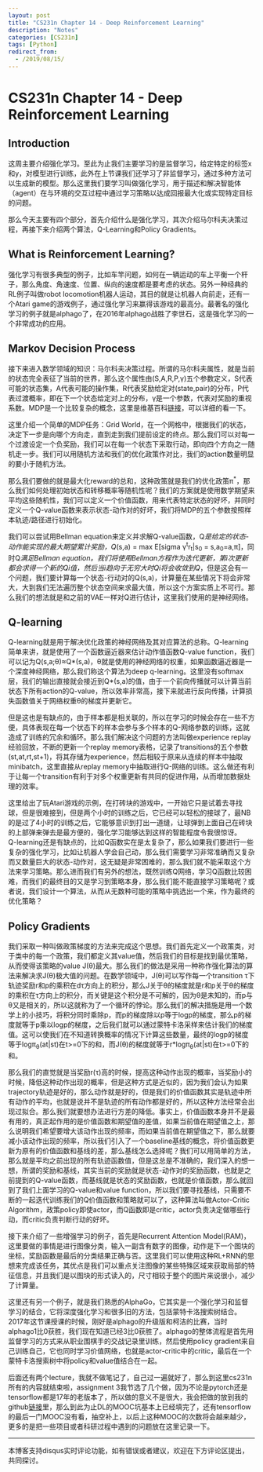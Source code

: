 ```yaml
---
layout: post
title: "CS231n Chapter 14 - Deep Reinforcement Learning"
description: "Notes"
categories: [CS231n]
tags: [Python]
redirect_from:
  - /2019/08/15/
---
```


# CS231n Chapter 14 - Deep Reinforcement Learning    

## Introduction  

这周主要介绍强化学习。至此为止我们主要学习的是监督学习，给定特定的标签x和y，对模型进行训练，此外在上节课我们还学习了非监督学习，通过多种方法可以生成新的模型。那么这里我们要学习叫做强化学习，用于描述和解决智能体（agent）在与环境的交互过程中通过学习策略以达成回报最大化或实现特定目标的问题。  

那么今天主要有四个部分，首先介绍什么是强化学习，其次介绍马尔科夫决策过程，再接下来介绍两个算法，Q-Learning和Policy Gradients。  

## What is Reinforcement Learning?  

强化学习有很多典型的例子，比如车竿问题，如何在一辆运动的车上平衡一个杆子，那么角度、角速度、位置、纵向的速度都是要考虑的状态。另外一种经典的RL例子叫做robot locomotion机器人运动，其目的就是让机器人向前走，还有一个Atari game的游戏例子，通过强化学习来赢得该游戏的最高分。最著名的强化学习的例子就是alphago了，在2016年alphago战胜了李世石，这是强化学习的一个非常成功的应用。  

## Markov Decision Process  

接下来进入数学领域的知识：马尔科夫决策过程。所谓的马尔科夫属性，就是当前的状态完全表征了当前的世界，那么这个属性由(S,A,R,P,γ)五个参数定义，S代表可能的状态集，A代表可能的操作集，R代表奖励给定对(state,pair)的分布，P代表过渡概率，即在下一个状态给定对上的分布，γ是一个参数，代表对奖励的重视系数。MDP是一个比较复杂的概念，这里是维基百科[链接](https://en.wikipedia.org/wiki/Markov_decision_process)，可以详细的看一下。  

这里介绍一个简单的MDP任务：Grid World，在一个网格中，根据我们的状态，决定下一步是向哪个方向走，直到走到我们提前设定的终点。那么我们可以对每一个过渡设定一个负奖励，我们可以在每一个状态下采取行动，即向四个方向之一随机走一步。我们可以用随机方法和我们的优化政策作对比，我们的action数量明显的要小于随机方法。  

那么我们要做的就是最大化reward的总和，这种政策就是我们的优化政策π<sup>*</sup>，那么我们如何处理初始状态和转移概率等随机性呢？我们的方案就是使用数学期望来平均这些随机性，我们可以定义一个价值函数，用来代表特定状态的好坏，并同时定义一个Q-value函数来表示状态-动作对的好坏，我们将MDP的五个参数按照样本轨迹/路径进行初始化。  

我们可以尝试用Bellman equation来定义并求解Q-value函数，Q<sup>*</sup>是给定的状态-动作能实现的最大期望累计奖励，Q<sup>*</sup>(s,a) = max E\[sigma γ<sup>t</sup>r<sub>t</sub>\|s<sub>0</sub> = s,a<sub>0</sub>=a,π]，同时Q<sup>*</sup>满足Bellman equation。我们将使用Bellman方程作为迭代更新，第i次更新都会求得一个新的Qi值，然后当i趋向于无穷大时Qi将会收敛到Q<sup>*</sup>，但是这会有一个问题，我们要计算每一个状态-行动对的Q(s,a)，计算量在某些情况下将会非常大，大到我们无法遍历整个状态空间来求最大值，所以这个方案实质上不可行。那么我们的想法就是和之前的VAE一样对Q进行估计，这里我们使用的是神经网络。  

## Q-learning  

Q-learning就是用于解决优化政策的神经网络及其对应算法的总称。Q-learning简单来讲，就是使用了一个函数逼近器来估计动作值函数Q-value function，我们可以记为Q(s,a;θ)≈Q*(s,a)，θ就是使用的神经网络的权重，如果函数逼近器是一个深度神经网络，那么我们称这个算法为deep q-learning。这里没有softmax层，我们的输出直接就会接近到Q*(s,a)的值，由于一个前向传播就可以计算当前状态下所有action的Q-value，所以效率非常高，接下来就进行反向传播，计算损失函数值关于网络权重θ的梯度并更新它。  

但是这也是有缺点的，由于样本都是相关联的，所以在学习的时候会存在一些不方便，具体表现在每一个状态下的样本会参与多个样本的Q-网络参数的训练，这就造成了训练的冗余和循环。那么我们解决这个问题的方法叫做experience replay经验回放，不断的更新一个replay memory表格，记录了transitions的五个参数(st,at,rt,st+1)，将其存储为experience，然后相较于原来从连续的样本中抽取minibatch，这里直接从replay memory中抽取进行Q-网络的训练。这么做还有利于让每一个transition有利于对多个权重更新有共同的促进作用，从而增加数据处理的效率。  

这里给出了玩Atari游戏的示例，在打砖块的游戏中，一开始它只是试着去寻找球，但是很难接到，但是两个小时的训练之后，它已经可以轻松的接球了，最NB的是过了4小时的训练之后，它能够意识到打出一道缝，让球弹到上面自己在砖块的上部弹来弹去是最方便的，强化学习能够达到这样的智能程度令我很惊讶。  
Q-learning还是有缺点的，比如Q函数实在是太复杂了，那么如果我们要进行一些复杂的强化学习，比如让机器人学会自己动，那么我们需要学习非常准确而又复杂而又数量巨大的状态-动作对，这无疑是非常困难的，那么我们就不能采取这个方法来学习策略。那么进而我们有另外的想法，既然训练Q网络，学习Q函数比较困难，而我们的最终目的又是学习到策略本身，那么我们能不能直接学习策略呢？或者说，我们设计一个算法，从而从无数种可能的策略中挑选出一个来，作为最终的优化策略？  

## Policy Gradients  

我们采取一种叫做政策梯度的方法来完成这个思想。我们首先定义一个政策类，对于类中的每一个政策，我们都定义其value值，然后我们的目标是找到最优策略，从而使得该策略的value J(θ)最大。那么我们的做法是采用一种称作强化算法的算法来解决求J(θ)极大值的问题。在数学领域中，J(θ)可以写作每一个transition τ下轨迹奖励r和p的乘积在dτ方向上的积分，那么J关于θ的梯度就是r和p关于θ的梯度的乘积在τ方向上的积分，而关键是这个积分是不可解的，因为θ是未知的，而p与θ又是相关的，所以这就称为了一个循环的悖论。那么我们的解决措施是用一个数学上的小技巧，将积分同时乘除p，而p的梯度除以p等于logp的梯度，那么p的梯度就等于p乘以logp的梯度，之后我们就可以通过蒙特卡洛采样来估计我们的梯度值。这可以使我们在不知道转换概率的情况下计算这些数量，最终的logp的梯度等于logπ<sub>θ</sub>(at\|st)在t>=0下的和，而J(θ)的梯度就等于r\*logπ<sub>θ</sub>(at\|st)在t>=0下的和。  

那么我们的直觉就是当奖励r(τ)高的时候，提高这种动作出现的概率，当奖励小的时候，降低这种动作出现的概率，但是这种方式是近似的，因为我们会认为如果trajectory轨迹是好的，那么动作就是好的，但是我们的价值函数其实是轨迹中所有动作的平均，也就是说并不是轨迹的所有动作都是好的，所以这种方法经常会出现过拟合。那么我们就要想办法进行方差的降低。事实上，价值函数本身并不是最有用的，真正起作用的是价值函数和期望值的差值，如果当前值在期望值之上，那么说明我们希望要增大该动作出现的频率，而如果当前值在期望值之下，那么就要减小该动作出现的频率，所以我们引入了一个baseline基线的概念，将价值函数更新为原有的价值函数和基线的差，那么基线怎么选择呢？我们可以用简单的方法，那么就是平均之前出现的所有轨迹函数值，但是这总是不准确的，我们深入的想一想，所谓的奖励和基线，其实当前的奖励就是状态-动作对的奖励函数，也就是之前提到的Q-value函数，而基线就是状态的奖励函数，也就是价值函数，那么就回到了我们上面学习的Q-value和value function，所以我们要寻找基线，只需要不断的一起迭代训练我们的Q价值函数和策略就可以了，这种算法叫做Actor-Critic Algorithm，政策policy即使actor，而Q函数即是critic，actor负责决定做哪些行动，而critic负责判断行动的好坏。  

接下来介绍了一些增强学习的例子，首先是Recurrent Attention Model(RAM)，这里要做的事情是进行图像分类，输入一副含有数字的图像，动作是下一个图块的坐标，奖励函数是最后的分类结果正确与否。这里我们可以使用这种RL+RNN的思想来完成该任务，其优点是我们可以重点关注图像的某些特殊区域来获取局部的特征信息，并且我们是以图块的形式读入的，尺寸相较于整个的图片来说很小，减少了计算量。  

这里还有另一个例子，就是我们熟悉的AlphaGo，它其实是一个强化学习和监督学习的结合，它将深度强化学习和很多旧的方法，包括蒙特卡洛搜索树结合。2017年这节课授课的时候，刚好是alphago的升级版和柯洁的比赛，当时alphago1比0获胜，我们现在知道已经3比0获胜了。alphago的整体流程是首先用监督学习的方式来从职业围棋手的交战记录里训练，然后使用policy gradient来自己训练自己，它也同时学习价值网络，也就是actor-critic中的critic，最后在一个蒙特卡洛搜索树中将policy和value值结合在一起。  

后面还有两个lecture，我就不做笔记了，自己过一遍就好了，那么到这里cs231n所有的内容就结束啦，assignment 3我节选了几个做，因为不论是pytorch还是tensorflow都是17年的老版本了，所以做的意义不是很大，我会把做的放到我的github[链接](https://github.com/JustinYuu/Deeplearning-study/tree/master/cs231n/Assignment%203)里，那么到此为止DL的MOOC坑基本上已经填完了，还有tensorflow的最后一门MOOC没有看，抽空补上，以后上这种MOOC的次数将会越来越少，更多的是把一些项目或者科研过程中遇到的问题放在这里记录一下。  

---
本博客支持disqus实时评论功能，如有错误或者建议，欢迎在下方评论区提出，共同探讨。  
